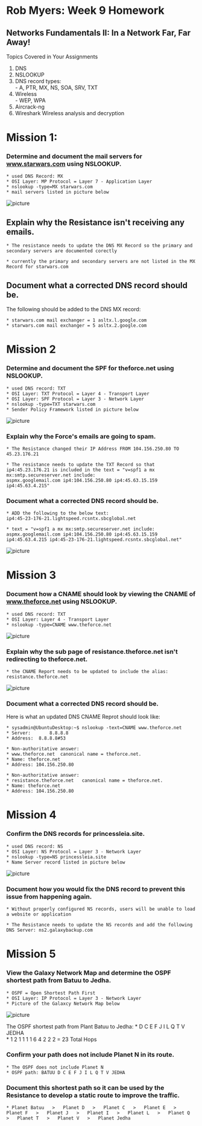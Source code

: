 
# Rob Myers: Week 9 Homework
 
## Networks Fundamentals II: In a Network Far, Far Away!

Topics Covered in Your Assignments

1)  DNS  
2)  NSLOOKUP  
3)  DNS record types:   
        - A, PTR, MX, NS, SOA, SRV, TXT
4)  Wireless   
        - WEP, WPA
5)  Aircrack-ng  
6)  Wireshark Wireless analysis and decryption

# Mission 1: 

### Determine and document the mail servers for www.starwars.com using NSLOOKUP.

    * used DNS Record: MX
    * OSI Layer: MP Protocol = Layer 7 - Application Layer
    * nslookup -type=MX starwars.com
    * mail servers listed in picture below

![picture](IMAGE/mission1_nslookup_MX.PNG) 

## Explain why the Resistance isn't receiving any emails.

    * The resistance needs to update the DNS MX Record so the primary and secondary servers are documented corectly

    * currently the primary and secondary servers are not listed in the MX Record for starwars.com

## Document what a corrected DNS record should be.

 The following should be added to the DNS MX record:

    * starwars.com mail exchanger = 1 asltx.l.google.com
    * starwars.com mail exchanger = 5 asltx.2.google.com

# Mission 2

### Determine and document the SPF for theforce.net using NSLOOKUP.
    * used DNS record: TXT
    * OSI Layer: TXT Protocol = Layer 4 - Transport Layer
    * OSI Layer: SPF Protocol = Layer 3 - Network Layer
    * nslookup -type=TXT starwars.com
    * Sender Policy Framework listed in picture below

![picture](IMAGE/mission2_txt.PNG) 

### Explain why the Force's emails are going to spam.

    * The Resistance changed their IP Address FROM 104.156.250.80 TO 45.23.176.21

    * The resistance needs to update the TXT Record so that  ip4:45.23.176.21 is included in the text = "v=spf1 a mx mx:smtp.secureserver.net include:
    aspmx.googlemail.com ip4:104.156.250.80 ip4:45.63.15.159 ip4:45.63.4.215" 

### Document what a corrected DNS record should be.

    * ADD the following to the below text: 
    ip4:45-23-176-21.lightspeed.rcsntx.sbcglobal.net

    * text = "v=spf1 a mx mx:smtp.secureserver.net include:
    aspmx.googlemail.com ip4:104.156.250.80 ip4:45.63.15.159 ip4:45.63.4.215 ip4:45-23-176-21.lightspeed.rcsntx.sbcglobal.net" 

![picture](IMAGE/mission2_yo.PNG)

# Mission 3

### Document how a CNAME should look by viewing the CNAME of www.theforce.net using NSLOOKUP.
    * used DNS record: TXT
    * OSI Layer: Layer 4 - Transport Layer
    * nslookup -type=CNAME www.theforce.net

![picture](IMAGE/mission3_number1.PNG)

### Explain why the sub page of resistance.theforce.net isn't redirecting to theforce.net.

    * the CNAME Report needs to be updated to include the alias: resistance.theforce.net

![picture](IMAGE/mission3_duce.PNG)

### Document what a corrected DNS record should be.

Here is what an updated DNS CNAME Reprot should look like:

    * sysadmin@UbuntuDesktop:~$ nslookup -text=CNAME www.theforce.net
    * Server:		8.8.8.8
    * Address:	8.8.8.8#53

    * Non-authoritative answer:
    * www.theforce.net	canonical name = theforce.net.
    * Name:	theforce.net
    * Address: 104.156.250.80

    * Non-authoritative answer:
    * resistance.theforce.net	canonical name = theforce.net.
    * Name:	theforce.net
    * Address: 104.156.250.80

# Mission 4

### Confirm the DNS records for princessleia.site.

    * used DNS record: NS
    * OSI Layer: NS Protocol = Layer 3 - Network Layer
    * nslookup -type=NS princessleia.site
    * Name Server record listed in picture below

![picture](IMAGE/mission4_NS.PNG)

### Document how you would fix the DNS record to prevent this issue from happening again.

    * Without properly configured NS records, users will be unable to load a website or application

    * The Resistance needs to update the NS records and add the following DNS Server: ns2.galaxybackup.com

# Mission 5

### View the Galaxy Network Map and determine the OSPF shortest path from Batuu to Jedha. 

    * OSPF = Open Shortest Path First
    * OSI Layer: IP Protocol = Layer 3 - Network Layer
    * Picture of the Galaxcy Network Map below

![picture](IMAGE/Mission5_MAP.PNG)

The OSPF shortest path from Plant Batuu to Jedha:
    * D C E F J I L Q T V JEDHA   
    * 1 2 1 1 1 1 6 4 2 2  2 = 23 Total Hops

### Confirm your path does not include Planet N in its route.

    * The OSPF does not include Planet N
    * OSPF path: BATUU D C E F J I L Q T V JEDHA

### Document this shortest path so it can be used by the Resistance to develop a static route to improve the traffic.

    * Planet Batuu   >   Planet D   >   Planet C   >   Planet E   >   Planet F   >   Planet J   >   Planet I   >   Planet L   >   Planet Q   >   Planet T   >   Planet V   >   Planet Jedha







